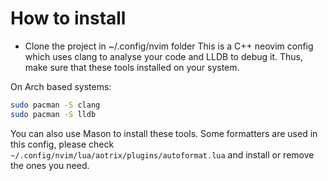# How to install
- Clone the project in ~/.config/nvim folder
This is a C++ neovim config which uses clang to analyse your code and LLDB to debug it. Thus, make sure that these tools installed on your system.

On Arch based systems:
```bash
sudo pacman -S clang
sudo pacman -S lldb
```

You can also use Mason to install these tools.
Some formatters are used in this config, please check `~/.config/nvim/lua/aotrix/plugins/autoformat.lua` and install or remove the ones you need.
